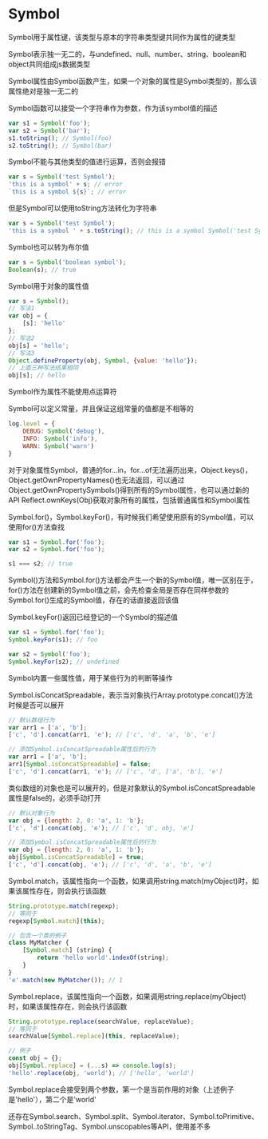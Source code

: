 # Symbol

Symbol用于属性键，该类型与原本的字符串类型键共同作为属性的键类型

Symbol表示独一无二的，与undefined、null、number、string、boolean和object共同组成js数据类型

Symbol属性由Symbol函数产生，如果一个对象的属性是Symbol类型的，那么该属性绝对是独一无二的

Symbol函数可以接受一个字符串作为参数，作为该symbol值的描述

```js
var s1 = Symbol('foo');
var s2 = Symbol('bar');
s1.toString(); // Symbol(foo)
s2.toString(); // Symbol(bar)
```

Symbol不能与其他类型的值进行运算，否则会报错

```js
var s = Symbol('test Symbol');
'this is a symbol' + s; // error
`this is a symbol ${s}`; // error
```

但是Symbol可以使用toString方法转化为字符串

```js
var s = Symbol('test Symbol');
'this is a symbol ' + s.toString(); // this is a symbol Symbol('test Symbol')
```

Symbol也可以转为布尔值

```js
var s = Symbol('boolean symbol');
Boolean(s); // true
```

Symbol用于对象的属性值

```js
var s = Symbol();
// 写法1
var obj = {
    [s]: 'hello'
};
// 写法2
obj[s] = 'hello';
// 写法3
Object.defineProperty(obj, Symbol, {value: 'hello'});
// 上面三种写法结果相同
obj[s]; // hello
```

Symbol作为属性不能使用点运算符

Symbol可以定义常量，并且保证这组常量的值都是不相等的

```js
log.level = {
    DEBUG: Symbol('debug'),
    INFO: Symbol('info'),
    WARN: Symbol('warn')
}
```

对于对象属性Symbol，普通的for...in，for...of无法遍历出来，Object.keys()，Object.getOwnPropertyNames()也无法返回，可以通过Object.getOwnPropertySymbols()得到所有的Symbol属性，也可以通过新的API Reflect.ownKeys(Obj)获取对象所有的属性，包括普通属性和Symbol属性

Symbol.for()，Symbol.keyFor()，有时候我们希望使用原有的Symbol值，可以使用for()方法查找

```js
var s1 = Symbol.for('foo');
var s2 = Symbol.for('foo');

s1 === s2; // true
```

Symbol()方法和Symbol.for()方法都会产生一个新的Symbol值，唯一区别在于，for()方法在创建新的Symbol值之前，会先检查全局是否存在同样参数的Symbol.for()生成的Symbol值，存在的话直接返回该值

Symbol.keyFor()返回已经登记的一个Symbol的描述值

```js
var s1 = Symbol.for('foo');
Symbol.keyFor(s1); // foo

var s2 = Symbol('foo');
Symbol.keyFor(s2); // undefined
```

Symbol内置一些属性值，用于某些行为的判断等操作

Symbol.isConcatSpreadable，表示当对象执行Array.prototype.concat()方法时候是否可以展开

```js
// 默认数组行为
var arr1 = ['a', 'b'];
['c', 'd'].concat(arr1, 'e'); // ['c', 'd', 'a', 'b', 'e']

// 添加Symbol.isConcatSpreadable属性后的行为
var arr1 = ['a', 'b'];
arr1[Symbol.isConcatSpreadable] = false;
['c', 'd'].concat(arr1, 'e'); // ['c', 'd', ['a', 'b'], 'e']
```

类似数组的对象也是可以展开的，但是对象默认的Symbol.isConcatSpreadable属性是false的，必须手动打开

```js
// 默认对象行为
var obj = {length: 2, 0: 'a', 1: 'b'};
['c', 'd'].concat(obj, 'e'); // ['c', 'd', obj, 'e']

// 添加Symbol.isConcatSpreadable属性后的行为
var obj = {length: 2, 0: 'a', 1: 'b'};
obj[Symbol.isConcatSpreadable] = true;
['c', 'd'].concat(obj, 'e'); // ['c', 'd', 'a', 'b', 'e']
```

Symbol.match，该属性指向一个函数，如果调用string.match(myObject)时，如果该属性存在，则会执行该函数

```js
String.prototype.match(regexp);
// 等同于
regexp[Symbol.match](this);

// 包含一个类的例子
class MyMatcher {
    [Symbol.match] (string) {
        return 'hello world'.indexOf(string);
    }
}
'e'.match(new MyMatcher()); // 1
```

Symbol.replace，该属性指向一个函数，如果调用string.replace(myObject)时，如果该属性存在，则会执行该函数

```js
String.prototype.replace(searchValue, replaceValue);
// 等同于
searchValue[Symbol.replace](this, replaceValue);

// 例子
const obj = {};
obj[Symbol.replace] = (...s) => console.log(s);
'hello'.replace(obj, 'world'); // ['hello', 'world']
```

Symbol.replace会接受到两个参数，第一个是当前作用的对象（上述例子是'hello'），第二个是'world'

还存在Symbol.search、Symbol.split、Symbol.iterator、Symbol.toPrimitive、Symbol..toStringTag、Symbol.unscopables等API，使用差不多